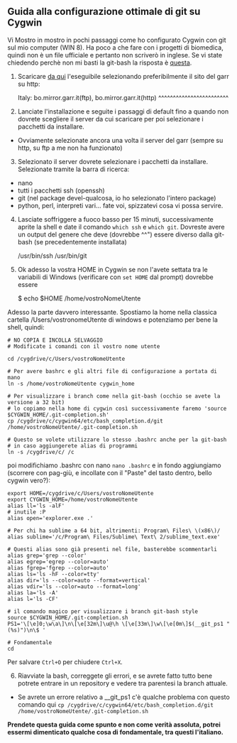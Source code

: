 ## Guida alla configurazione ottimale di git su Cygwin

Vi Mostro in mostro in pochi passaggi come ho configurato Cygwin con git sul mio computer (WIN 8). Ha poco a che fare con i progetti di biomedica, quindi non è un file ufficiale e pertanto non scriverò in inglese.
Se vi state chiedendo perchè non mi basti la git-bash la risposta è [questa](http://www.memecreator.org/static/images/memes/1195026.jpg).

1) Scaricare [da qui](http://cygwin.com/mirrors.html) l'eseguibile selezionando preferibilmente il sito del garr su http:

    Italy: bo.mirror.garr.it(ftp), bo.mirror.garr.it(http)
                                  ^^^^^^^^^^^^^^^^^^^^^^^^
                                  
2) Lanciate l'installazione e seguite i passaggi di default fino a quando non dovrete scegliere il server da cui scaricare per poi selezionare i pacchetti da installare.

  * Ovviamente selezionate ancora una volta il server del garr (sempre su http, su ftp a me non ha funzionato)

3) Selezionato il server dovrete selezionare i pacchetti da installare. Selezionate tramite la barra di ricerca:

  * nano
  * tutti i pacchetti ssh (openssh)
  * git (nel package devel-qualcosa, io ho selezionato l'intero package)
  * python, perl, interpreti vari... fate voi, spizzatevi cosa vi possa servire.

4) Lasciate soffriggere a fuoco basso per 15 minuti, successivamente aprite la shell e date il comando `which ssh` e `which git`. Dovreste avere un output del genere che deve (dovrebbe ^^") essere diverso dalla git-bash (se precedentemente installata)

    /usr/bin/ssh
    /usr/bin/git
    
5) Ok adesso la vostra HOME in Cygwin se non l'avete settata tra le variabili di Windows (verificare con `set HOME` dal prompt) dovrebbe essere

    $ echo $HOME
    /home/vostroNomeUtente
    
Adesso la parte davvero interessante. Spostiamo la home nella classica cartella /Users/vostronomeUtente di windows e potenziamo per bene la shell, quindi:

    # NO COPIA E INCOLLA SELVAGGIO
    # Modificate i comandi con il vostro nome utente
    
    cd /cygdrive/c/Users/vostroNomeUtente
    
    # Per avere bashrc e gli altri file di configurazione a portata di mano
    ln -s /home/vostroNomeUtente cygwin_home
    
    # Per visualizzare i branch come nella git-bash (occhio se avete la versione a 32 bit)
    # lo copiamo nella home di cygwin così successivamente faremo 'source $CYGWIN_HOME/.git-completion.sh'
    cp /cygdrive/c/cygwin64/etc/bash_completion.d/git /home/vostroNomeUtente/.git-completion.sh

    # Questo se volete utilizzare lo stesso .bashrc anche per la git-bash
    # in caso aggiungerete alias di programmi
    ln -s /cygdrive/c/ /c

    
poi modifichiamo .bashrc con nano `nano .bashrc` e in fondo aggiungiamo (scorrere con pag-giù, e incollate con il "Paste" del tasto dentro, bello cygwin vero?):

    export HOME=/cygdrive/c/Users/vostroNomeUtente
    export CYGWIN_HOME=/home/vostroNomeUtente
    alias ll='ls -alF'
    # inutile :P
    alias open='explorer.exe .'

    # Per chi ha sublime a 64 bit, altrimenti: Program\ Files\ \(x86\)/
    alias sublime='/c/Program\ Files/Sublime\ Text\ 2/sublime_text.exe'

    # Questi alias sono già presenti nel file, basterebbe scommentarli
    alias grep='grep --color'                     
    alias egrep='egrep --color=auto'              
    alias fgrep='fgrep --color=auto'              
    alias ls='ls -hF --color=tty'                 
    alias dir='ls --color=auto --format=vertical'
    alias vdir='ls --color=auto --format=long'
    alias la='ls -A'                            
    alias l='ls -CF'
    
    # il comando magico per visualizzare i branch git-bash style
    source $CYGWIN_HOME/.git-completion.sh
    PS1='\[\e]0;\w\a\]\n\[\e[32m\]\u@\h \[\e[33m\]\w\[\e[0m\]$(__git_ps1 " (%s)")\n\$ '

    # Fondamentale
    cd

Per salvare `Ctrl+O` per chiudere `Ctrl+X`.

6) Riavviate la bash, correggete gli errori, e se avrete fatto tutto bene potrete entrare in un repository e vedere tra parentesi la branch attuale.
  * Se avrete un errore relativo a __git_ps1 c'è qualche problema con questo comando qui
    `cp /cygdrive/c/cygwin64/etc/bash_completion.d/git /home/vostroNomeUtente/.git-completion.sh`

**Prendete questa guida come spunto e non come verità assoluta, potrei essermi dimenticato qualche cosa di fondamentale, tra questi l'italiano.**
